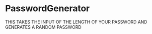 # PasswordGenerator
THIS TAKES THE INPUT OF THE LENGTH OF YOUR PASSWORD AND GENERATES A RANDOM PASSWORD

